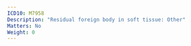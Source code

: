 ```yaml
---
ICD10: M7958
Description: "Residual foreign body in soft tissue: Other"
Matters: No
Weight: 0
---
```

